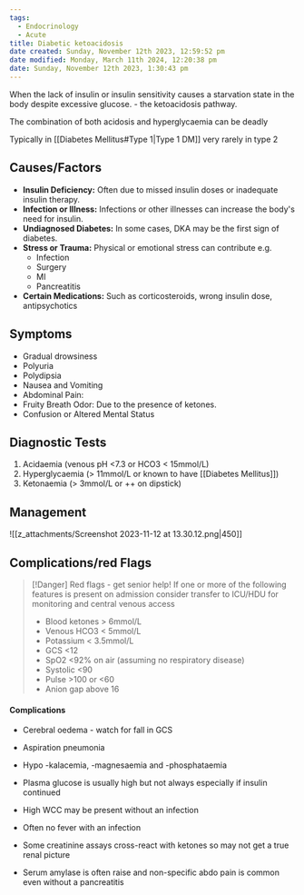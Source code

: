 ```yaml
---
tags:
  - Endocrinology
  - Acute
title: Diabetic ketoacidosis
date created: Sunday, November 12th 2023, 12:59:52 pm
date modified: Monday, March 11th 2024, 12:20:38 pm
date: Sunday, November 12th 2023, 1:30:43 pm
---
```

When the lack of insulin or insulin sensitivity causes a starvation state in the body despite excessive glucose. - the ketoacidosis pathway. 

The combination of both acidosis and hyperglycaemia can be deadly

Typically in [[Diabetes Mellitus#Type 1|Type 1 DM]] very rarely in type 2  
## Causes/Factors

- **Insulin Deficiency:** Often due to missed insulin doses or inadequate insulin therapy.
- **Infection or Illness:** Infections or other illnesses can increase the body's need for insulin.
- **Undiagnosed Diabetes:** In some cases, DKA may be the first sign of diabetes.
- **Stress or Trauma:** Physical or emotional stress can contribute e.g.
	- Infection
	- Surgery
	- MI
	- Pancreatitis
- **Certain Medications:** Such as corticosteroids, wrong insulin dose, antipsychotics 

## Symptoms

- Gradual drowsiness
- Polyuria
- Polydipsia 
- Nausea and Vomiting
- Abdominal Pain:
- Fruity Breath Odor: Due to the presence of ketones.
- Confusion or Altered Mental Status

## Diagnostic Tests

1. Acidaemia (venous pH <7.3 or HCO3 < 15mmol/L)
2. Hyperglycaemia (> 11mmol/L or known to have [[Diabetes Mellitus]])
3. Ketonaemia (> 3mmol/L or ++ on dipstick) 

## Management

![[z_attachments/Screenshot 2023-11-12 at 13.30.12.png|450]]


## Complications/red Flags

> [!Danger] Red flags - get senior help!
> If one or more of the following features is present on admission consider transfer to ICU/HDU for monitoring and central venous access 
>
> - Blood ketones > 6mmol/L 
> - Venous HCO3 < 5mmol/L
> - Potassium < 3.5mmol/L
> - GCS <12
> - SpO2 <92% on air (assuming no respiratory disease)
> - Systolic <90
> - Pulse >100 or <60
> - Anion gap above 16

#### Complications

- Cerebral oedema - watch for fall in GCS
- Aspiration pneumonia 
- Hypo -kalacemia, -magnesaemia and -phosphataemia

- Plasma glucose is usually high but not always especially if insulin continued
- High WCC may be present without an infection 
- Often no fever with an infection
- Some creatinine assays cross-react with ketones so may not get a true renal picture
- Serum amylase is often raise and non-specific abdo pain is common even without a pancreatitis